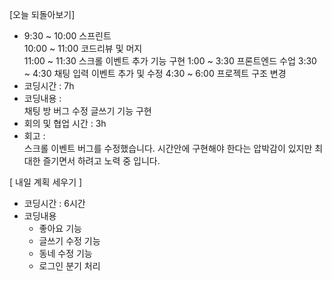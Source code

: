 [오늘 되돌아보기]

- 9:30 ~ 10:00 스프린트 <br/>
  10:00 ~ 11:00 코드리뷰 및 머지 </br>
  11:00 ~ 11:30 스크롤 이벤트 추가 기능 구현
  1:00 ~ 3:30 프론트엔드 수업
  3:30 ~ 4:30 채팅 입력 이벤트 추가 및 수정
  4:30 ~ 6:00 프로젝트 구조 변경
  <br/>
- 코딩시간 : 7h
- 코딩내용 :  
   채팅 방 버그 수정
   글쓰기 기능 구현
- 회의 및 협업 시간 : 3h
- 회고 : <br/>
  스크롤 이벤트 버그를 수정했습니다.
  시간안에 구현해야 한다는 압박감이 있지만 최대한 즐기면서 하려고 노력 중 입니다.

[ 내일 계획 세우기 ]
- 코딩시간 : 6시간
- 코딩내용
  - 좋아요 기능
  - 글쓰기 수정 기능
  - 동네 수정 기능
  - 로그인 분기 처리
